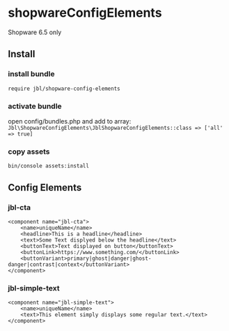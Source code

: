 # shopwareConfigElements

Shopware 6.5 only

## Install

### install bundle
```require jbl/shopware-config-elements```

### activate bundle
open config/bundles.php and add to array:
```Jbl\ShopwareConfigElements\JblShopwareConfigElements::class => ['all' => true]```

### copy assets
```bin/console assets:install```

## Config Elements

### jbl-cta
```
<component name="jbl-cta">
    <name>uniqueName</name>
    <headline>This is a headline</headline>
    <text>Some Text displyed below the headline</text>
    <buttonText>Text displayed on button</buttonText>
    <buttonLink>https://www.something.com/</buttonLink>
    <buttonVariant>primary|ghost|danger|ghost-danger|contrast|context</buttonVariant>
</component>
```


### jbl-simple-text
```
<component name="jbl-simple-text">
    <name>uniqueName</name>
    <text>This element simply displays some regular text.</text>
</component>
```
